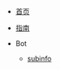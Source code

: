 <!-- docs/_sidebar.md -->

* [首页](zh-cn/)
* [指南](zh-cn/guide)

* Bot

    * [subinfo](/zh-cn/bot/subinfo)
